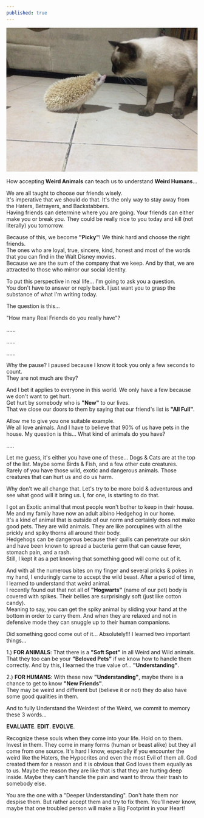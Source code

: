 ```yaml
---
published: true
---
```

![Weird](/images/Hogwarts.jpg)

How accepting **Weird Animals** can teach us to understand **Weird Humans**...

We are all taught to choose our friends wisely.   
It's imperative that we should do that. It's the only way to stay away from the Haters, Betrayers, and Backstabbers.   
Having friends can determine where you are going. Your friends can either make you or break you. They could be really nice to you today and kill (not literally) you tomorrow.

Because of this, we become **"Picky"**! We think hard and choose the right friends.   
The ones who are loyal, true, sincere, kind, honest and most of the words that you can find in the Walt Disney movies.   
Because we are the sum of the company that we keep. And by that, we are attracted to those who mirror our social identity. 

To put this perspective in real life... I'm going to ask you a question.   
You don't have to answer or reply back. I just want you to grasp the substance of what I'm writing today.

The question is this...

"How many Real Friends do you really have"?

......

......

......

Why the pause? I paused because I know it took you only a few seconds to count.   
They are not much are they? 

And I bet it applies to everyone in this world. We only have a few because we don't want to get hurt.   
Get hurt by somebody who is **"New"** to our lives.   
That we close our doors to them by saying that our friend's list is **"All Full"**.

Allow me to give you one suitable example.   
We all love animals. And I have to believe that 90% of us have pets in the house.
My question is this... What kind of animals do you have?

.....

Let me guess, it's either you have one of these... Dogs & Cats are at the top of the list. Maybe some Birds & Fish, and a few other cute creatures.   
Rarely of you have those wild, exotic and dangerous animals. Those creatures that can hurt us and do us harm. 

Why don't we all change that. Let's try to be more bold & adventurous and see what good will it bring us. 
I, for one, is starting to do that. 

I got an Exotic animal that most people won't bother to keep in their house. Me and my family have now an adult albino Hedgehog in our home.   
It's a kind of animal that is outside of our norm and certainly does not make good pets. 
They are wild animals. They are like porcupines with all the prickly and spiky thorns all around their body.   
Hedgehogs can be dangerous because their quills can penetrate our skin and have been known to spread a bacteria germ that can cause fever, stomach pain, and a rash.   
Still, I kept it as a pet knowing that something good will come out of it.

And with all the numerous bites on my finger and several pricks & pokes in my hand, I enduringly came to accept the wild beast. 
After a period of time, I learned to understand that weird animal.   
I recently found out that not all of **"Hogwarts"** (name of our pet) body is covered with spikes. Their bellies are surprisingly soft (just like cotton candy).   
Meaning to say, you can get the spiky animal by sliding your hand at the bottom in order to carry them. And when they are relaxed and not in defensive mode they can snuggle up to their human companions. 

Did something good come out of it... Absolutely!!!
I learned two important things...

1.) **FOR ANIMALS**:
That there is a **"Soft Spot"** in all Weird and Wild animals.   
That they too can be your **"Beloved Pets"** if we know how to handle them correctly.
And by this, I learned the true value of... **"Understanding"**.

2.) **FOR HUMANS**:
With these new **"Understanding"**, maybe there is a chance to get to know **"New Friends"**.   
They may be weird and different but (believe it or not) they do also have some good qualities in them.

And to fully Understand the Weirdest of the Weird, we commit to memory these 3 words...

**EVALUATE**. **EDIT**. **EVOLVE**.

Recognize these souls when they come into your life. Hold on to them. Invest in them. 
They come in many forms (human or beast alike) but they all come from one source. 
It's hard I know, especially if you encounter the weird like the Haters, the Hypocrites and even the most Evil of them all. 
God created them for a reason and it is obvious that God loves them equally as to us. 
Maybe the reason they are like that is that they are hurting deep inside. Maybe they can't handle the pain and want to throw their trash to somebody else.

You are the one with a "Deeper Understanding". 
Don't hate them nor despise them. But rather accept them and try to fix them. 
You'll never know, maybe that one troubled person will make a Big Footprint in your Heart! 


